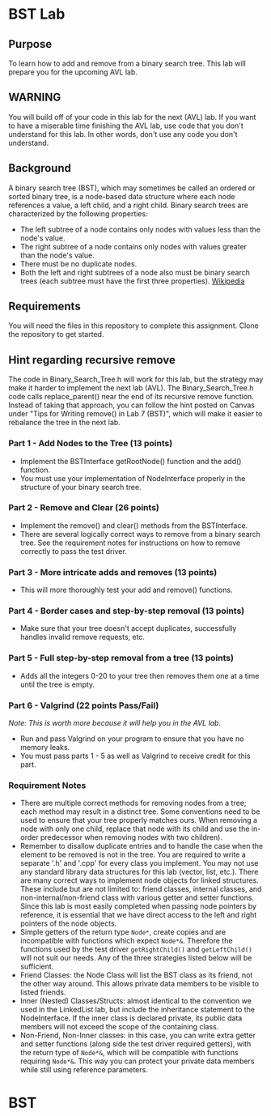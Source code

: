 # BST Lab

## Purpose
To learn how to add and remove from a binary search tree. This lab will prepare you for the upcoming AVL lab.

## WARNING
You will build off of your code in this lab for the next (AVL) lab.  If you want to have a miserable time finishing the AVL lab, use code that you don't understand for this lab.  In other words, don't use any code you don't understand.

## Background
A binary search tree (BST), which may sometimes be called an ordered or sorted binary tree, is a node-based data structure where each node references a value, a left child, and a right child. Binary search trees are characterized by the following properties:

* The left subtree of a node contains only nodes with values less than the node's value.
* The right subtree of a node contains only nodes with values greater than the node's value.
* There must be no duplicate nodes.
* Both the left and right subtrees of a node also must be binary search trees (each subtree must have the first three properties). [Wikipedia](https://en.wikipedia.org/wiki/Binary_search_tree)

## Requirements
You will need the files in this repository to complete this assignment.  Clone the repository to get started.

## Hint regarding recursive remove
The code in Binary_Search_Tree.h will work for this lab, but the strategy may make it harder to implement the next lab (AVL).  The Binary_Search_Tree.h code calls replace_parent() near the end of its recursive remove function. Instead of taking that approach, you can follow the hint posted on Canvas under "Tips for Writing remove() in Lab 7 (BST)", which will make it easier to rebalance the tree in the next lab.

### Part 1 - Add Nodes to the Tree (13 points)
* Implement the BSTInterface getRootNode() function and the add() function.
* You must use your implementation of NodeInterface properly in the structure of your binary search tree.

### Part 2 - Remove and Clear (26 points)
* Implement the remove() and clear() methods from the BSTInterface.
* There are several logically correct ways to remove from a binary search tree. See the requirement notes for instructions on how to remove correctly to pass the test driver.

### Part 3 - More intricate adds and removes (13 points)
* This will more thoroughly test your add and remove() functions.

### Part 4 - Border cases and step-by-step removal (13 points)
* Make sure that your tree doesn't accept duplicates, successfully handles invalid remove requests, etc.

### Part 5 - Full step-by-step removal from a tree (13 points)
* Adds all the integers 0-20 to your tree then removes them one at a time until the tree is empty.

### Part 6 - Valgrind  (22 points Pass/Fail)
*Note: This is worth more because it will help you in the AVL lab.*
* Run and pass Valgrind on your program to ensure that you have no memory leaks.
* You must pass parts 1 - 5 as well as Valgrind to receive credit for this part.

### Requirement Notes
* There are multiple correct methods for removing nodes from a tree; each method may result in a distinct tree. Some conventions need to be used to ensure that your tree properly matches ours. When removing a node with only one child, replace that node with its child and use the in-order predecessor when removing nodes with two children).
* Remember to disallow duplicate entries and to handle the case when the element to be removed is not in the tree.
You are required to write a separate '.h' and '.cpp' for every class you implement.
You may not use any standard library data structures for this lab (vector, list, etc.).
There are many correct ways to implement node objects for linked structures. These include but are not limited to: friend classes, internal classes, and non-internal/non-friend class with various getter and setter functions.  Since this lab is most easily completed when passing node pointers by reference, it is essential that we have direct access to the left and right pointers of the node objects.
* Simple getters of the return type `Node*`, create copies and are incompatible with functions which expect `Node*&`. Therefore the functions used by the test driver `getRightChild()` and `getLeftChild()` will not suit our needs. Any of the three strategies listed below will be sufficient.
* Friend Classes: the Node Class will list the BST class as its friend, not the other way around. This allows private data members to be visible to listed friends.
* Inner (Nested) Classes/Structs: almost identical to the convention we used in the LinkedList lab, but include the inheritance statement to the NodeInterface.  If the inner class is declared private, its public data members will not exceed the scope of the containing class. 
* Non-Friend, Non-Inner classes: in this case, you can write extra getter and setter functions (along side the test driver required getters), with the return type of `Node*&`, which will be compatible with functions requiring `Node*&`. This way you can protect your private data members while still using reference parameters.
# BST
